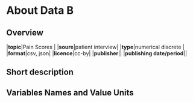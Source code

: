 # About Data B

## Overview

|**topic**|Pain Scores |
|**soure**|patient interview|
|**type**|numerical discrete |
|**format**|csv, json|
|**licence**|cc-by|
|**publisher**||
|**publishing date/period**||

## Short description

## Variables Names and Value Units
